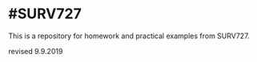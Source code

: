 #SURV727
===========
This is a repository for homework and practical examples from SURV727.

revised 9.9.2019
